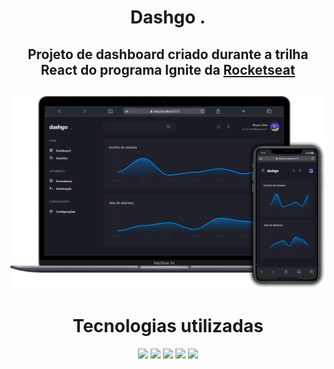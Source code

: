 <h1 align='center'>Dashgo .</h1>
<h2 align='center'>Projeto de dashboard criado durante a trilha React do programa Ignite da <a href='https://www.rocketseat.com.br/'>Rocketseat</a><h2/>
<img src='./src/assets/screenshots.png' />
<h1 align='center'>Tecnologias utilizadas</h1>
<div align="center" >
    <img height="50" src="https://img.shields.io/badge/HTML5-E34F26?style=for-the-badge&logo=html5&logoColor=white">
    <img height="50" src="https://img.shields.io/badge/CSS3-1572B6?style=for-the-badge&logo=css3&logoColor=white">
    <img height="50" src="https://img.shields.io/badge/JavaScript-323330?style=for-the-badge&logo=javascript&logoColor=F7DF1E">
    <img height="50" src="https://img.shields.io/badge/React-20232A?style=for-the-badge&logo=react&logoColor=61DAFB">
    <img height="50" src="https://img.shields.io/badge/Chakra--UI-316f6d?style=for-the-badge&logo=chakraui">
</div>
